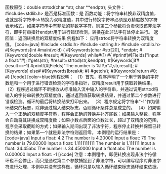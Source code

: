 函数原型：double strtod(char *str, char **endptr); 
头文件：#include<stdlib.h>
是否是标准函数：是
函数功能：将字符串转换非双精度值，也就是将字符串str转换为双精度值，其中进行转换字符串必须是双精度数的字符表示格式，如果字符串中有非法的非数字字符，则第二个参数将负责获取该非法字符，即字符串指针endptr用于进行错误检测，转换在此非法字符处停止进行。
返回值：返回转换后的双精度结果
例程如下： 应用strtod将字符串转换为双精度值。
[code=java]
#include <stdio.h> 
#include <string.h>
#include <stdlib.h> 
#[Keywords]int #main(void) 
{ 
    #[Keywords]char #str[20], *endptr;
    #[Keywords]double #result;
   #[Keywords] while#(1)
    #{
        #printf(#[Fields]"Input a float:"#);
        #gets(str);
        #result=strtod(str,&endptr);
        #[Keywords]if#(result==-1)
            #printf(#[Fields]"The number is %lf\n"#,str,result);
       #[Keywords] else#
            #[Keywords]break#;
    #}
    #getch();
    #[Keywords]return #0;
#}
[/code]
[color=blue]例程说明：
（1）首先，程序声明了一个用于转换的字符数组和一个用于进行错误检测的字符串指针，双精度result用于获取转换结果。
（2）程序通过循环不断接收从标准输入流中输入的字符串，并通过调用strtod将输入的字符串转换为双精度值，通过返回值获取转换结果，并通过第二个参数进行错误检测。循环的最后将转换结果打印出来。
（3）程序规定将字符串"-1"作为循环结束的标志，除非通过输入结束标志，否则循环条件总是成立的。
（4）如果输入一个正确的双精度字符串，程序会正确的转换并补齐尾数；如果输入整数，程序会自动将其转换成双精度数；如果小数点后面的位数过长，超过了双精度的范围，程序会采取截断的方式；如果输入期间出现了非法字符，程序停止转换并保留已转换的结果；如果第一个就是非法字符则返回零。
本例程的运行结果是：
[code=java]
Input a float: 4.2
The number is 4.20000
Input a float: 79
The number is 79.00000
Input a float: 1.1111111111
The number is 1.111111
Input a float: 34.45abc
The number is 34.450000
Input a float:abc
The number is 0.000000
Input a float: -1
[/code]
注意：本例程中，即便转换出现非法字符循环也不会停止，而只是通过第二个参数捕捉到了非法字符，可以编写程序对非法字符进行处理，本例中并没有这样做，循环只是以输入循环结束标志循环结束依据。